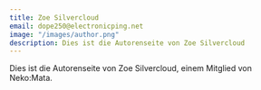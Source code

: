 ```yaml
---
title: Zoe Silvercloud
email: dope250@electronicping.net
image: "/images/author.png"
description: Dies ist die Autorenseite von Zoe Silvercloud
---
```


Dies ist die Autorenseite von Zoe Silvercloud, einem Mitglied von Neko:Mata.
